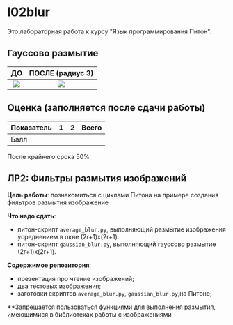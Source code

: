 # l02blur
Это лабораторная работа к курсу "Язык программирования Питон".

## Гауссово размытие
ДО                         |  ПОСЛЕ (радиус 3)
:-------------------------:|:-------------------------:
![](darwin.png)            |  ![](darwin.pnggaussblurred-goorain.png)

## Оценка (заполняется после сдачи работы)
| Показатель  | 1 |2 |Всего|
| ------------|---|--|-----|
| Балл         |  |  |     |
После крайнего срока 50%

## ЛР2: Фильтры размытия изображений

**Цель работы**: познакомиться с циклами Питона на примере создания фильтров размытия изображение

**Что надо сдать**: 
* питон-скрипт `average_blur.py`, выполняющий размытие изображения усреднением в окне (2r+1)x(2r+1).
* питон-скрипт `gaussian_blur.py`, выполняющий гауссово размытие (2r+1)x(2r+1).

**Содержимое репозитория**: 
* презентация про чтение изображений;
* два тестовых изображения;
* заготовки скриптов `average_blur.py`, `gaussian_blur.py`,на Питоне;
                           
**Запрещается пользоваться функциями для выполнения размытия, имеющимися в библиотеках работы с изображениями
